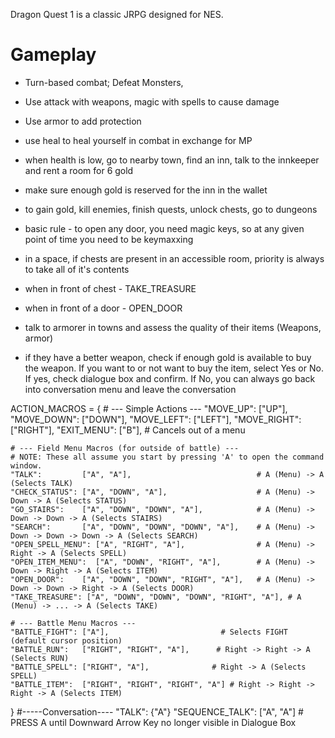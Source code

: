 Dragon Quest 1 is a classic JRPG designed for NES. 
# Gameplay
- Turn-based combat; Defeat Monsters, 
- Use attack with weapons, magic with spells to cause damage
- Use armor to add protection
- use heal to heal yourself in combat in exchange for MP
- when health is low, go to nearby town, find an inn, talk to the innkeeper and rent a room for 6 gold
- make sure enough gold is reserved for the inn in the wallet
- to gain gold, kill enemies, finish quests, unlock chests, go to dungeons
- basic rule - to open any door, you need magic keys, so at any given point of time you need to be keymaxxing

- in a space, if chests are present in an accessible room, priority is always to take all of it's contents
- when in front of chest - TAKE_TREASURE
- when in front of a door - OPEN_DOOR
- talk to armorer in towns and assess the quality of their items (Weapons, armor)
- if they have a better weapon, check if enough gold is available to buy the weapon. If you want to or not want to buy the item, select Yes or No. If yes, check dialogue box and confirm. If No, you can always go back into conversation menu and leave the conversation

ACTION_MACROS = {
    # --- Simple Actions ---
    "MOVE_UP":    ["UP"],
    "MOVE_DOWN":  ["DOWN"],
    "MOVE_LEFT":  ["LEFT"],
    "MOVE_RIGHT": ["RIGHT"],
    "EXIT_MENU":  ["B"], # Cancels out of a menu

    # --- Field Menu Macros (for outside of battle) ---
    # NOTE: These all assume you start by pressing 'A' to open the command window.
    "TALK":         ["A", "A"],                            # A (Menu) -> A (Selects TALK)
    "CHECK_STATUS": ["A", "DOWN", "A"],                    # A (Menu) -> Down -> A (Selects STATUS)
    "GO_STAIRS":    ["A", "DOWN", "DOWN", "A"],            # A (Menu) -> Down -> Down -> A (Selects STAIRS)
    "SEARCH":       ["A", "DOWN", "DOWN", "DOWN", "A"],    # A (Menu) -> Down -> Down -> Down -> A (Selects SEARCH)
    "OPEN_SPELL_MENU": ["A", "RIGHT", "A"],                # A (Menu) -> Right -> A (Selects SPELL)
    "OPEN_ITEM_MENU":  ["A", "DOWN", "RIGHT", "A"],        # A (Menu) -> Down -> Right -> A (Selects ITEM)
    "OPEN_DOOR":    ["A", "DOWN", "DOWN", "RIGHT", "A"],   # A (Menu) -> Down -> Down -> Right -> A (Selects DOOR)
    "TAKE_TREASURE": ["A", "DOWN", "DOWN", "DOWN", "RIGHT", "A"], # A (Menu) -> ... -> A (Selects TAKE)

    # --- Battle Menu Macros ---
    "BATTLE_FIGHT": ["A"],                         # Selects FIGHT (default cursor position)
    "BATTLE_RUN":   ["RIGHT", "RIGHT", "A"],      # Right -> Right -> A (Selects RUN)
    "BATTLE_SPELL": ["RIGHT", "A"],              # Right -> A (Selects SPELL)
    "BATTLE_ITEM":  ["RIGHT", "RIGHT", "RIGHT", "A"] # Right -> Right -> Right -> A (Selects ITEM)
}
    #-----Conversation----
    "TALK": {"A"}
    "SEQUENCE_TALK": ["A", "A"]                 # PRESS A until Downward Arrow Key no longer visible in Dialogue Box
    
